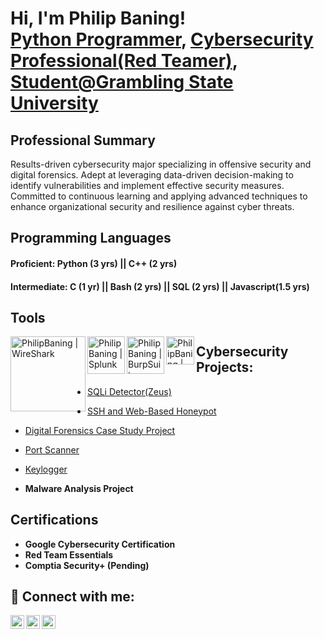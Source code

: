 <h1>Hi, I'm Philip Baning! <br/><a href="https://github.com/Alanperry1">Python Programmer</a>, <a href="https://www.linkedin.com/in/pabaning/">Cybersecurity Professional(Red Teamer)</a>, <a href="baningphilip1@gmail.com">Student@Grambling State University</a></h1>

<h2>Professional Summary</h2>Results-driven cybersecurity major specializing in offensive security and digital forensics. Adept at leveraging data-driven decision-making to identify vulnerabilities and implement effective security measures. Committed to continuous learning and applying advanced techniques to enhance organizational security and resilience against cyber threats.

<h2>Programming Languages</h2>
<h4>Proficient: Python (3 yrs) || C++ (2 yrs)</h4>
<h4>Intermediate: C (1 yr) || Bash (2 yrs) || SQL (2 yrs) || Javascript(1.5 yrs)</h4>


<h2>Tools</h2>
<img align="left" alt="PhilipBaning | WireShark" width="120px" src="https://miro.medium.com/v2/resize:fit:1200/0*zFEilgbfPjq9rr9L.png"/>
<img align="left" alt="PhilipBaning | Splunk" width="60px" src="https://www.maltego.com/images/uploads/splunk-logo.png" />
<img align="left" alt="PhilipBaning | BurpSuite" width="60px" src="https://cdn.prod.website-files.com/62efedb360a7998b0e43cb84/6321a0f076706854ff591093_All%20about%20BurpSuite.jpg" />
<img align="left" alt="PhilipBaning | Autopsy" width="45px" src="https://www.kali.org/tools/autopsy/images/autopsy-logo.svg" />



<h2>Cybersecurity Projects:</h2>

- <a href="https://github.com/Alanperry1/SQLi-Scanner">SQLi Detector(Zeus)</a>

- <a href="https://github.com/Alanperry1/ssh_honeypot">SSH and Web-Based Honeypot</a>
  
- <a href="https://drive.google.com/file/d/1uC6BDLVLrRLpIPjd5B6F1TC0LWHij2Qe/view">Digital Forensics Case Study Project</a>
  
- <a href="https://github.com/Alanperry1/Port-Scanner">Port Scanner</a>
  
- <a href="https://github.com/Alanperry1/Keylogger">Keylogger</a>

- <b>Malware Analysis Project</b>

<h2>Certifications</h2>

- <b>Google Cybersecurity Certification</b>
- <b>Red Team Essentials</b>
- <b>Comptia Security+ (Pending)</b>
  
<h2> 🤳 Connect with me:</h2>

[<img align="left" alt="PhilipBaning | YouTube" width="22px" src="https://cdn.jsdelivr.net/npm/simple-icons@v3/icons/youtube.svg" />][youtube]
[<img align="left" alt="PhilipBaning | Twitter" width="22px" src="https://cdn.jsdelivr.net/npm/simple-icons@v3/icons/twitter.svg" />][twitter]
[<img align="left" alt="PhilipBaning | LinkedIn" width="22px" src="https://cdn.jsdelivr.net/npm/simple-icons@v3/icons/linkedin.svg" />][linkedin]


[twitter]: https://twitter.com/CypherKronos
[youtube]: https://www.youtube.com/c/TheCyber_Vault
[linkedin]: https://linkedin.com/in/pabaning

<!--

-->
<!--

